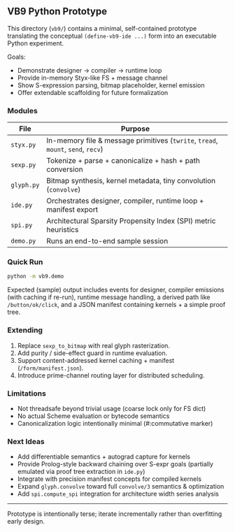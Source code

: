 ## VB9 Python Prototype

This directory (`vb9/`) contains a minimal, self-contained prototype translating the conceptual `(define-vb9-ide ...)` form into an executable Python experiment.

Goals:
* Demonstrate designer → compiler → runtime loop
* Provide in-memory Styx-like FS + message channel
* Show S-expression parsing, bitmap placeholder, kernel emission
* Offer extendable scaffolding for future formalization

### Modules
| File | Purpose |
|------|---------|
| `styx.py` | In-memory file & message primitives (`twrite`, `tread`, `mount`, `send`, `recv`) |
| `sexp.py` | Tokenize + parse + canonicalize + hash + path conversion |
| `glyph.py` | Bitmap synthesis, kernel metadata, tiny convolution (`convolve`) |
| `ide.py` | Orchestrates designer, compiler, runtime loop + manifest export |
| `spi.py` | Architectural Sparsity Propensity Index (SPI) metric heuristics |
| `demo.py` | Runs an end-to-end sample session |

### Quick Run
```bash
python -m vb9.demo
```

Expected (sample) output includes events for designer, compiler emissions (with caching if re-run), runtime message handling, a derived path like `/button/ok/click`, and a JSON manifest containing kernels + a simple proof tree.

### Extending
1. Replace `sexp_to_bitmap` with real glyph rasterization.
2. Add purity / side-effect guard in runtime evaluation.
3. Support content-addressed kernel caching + manifest (`/form/manifest.json`).
4. Introduce prime-channel routing layer for distributed scheduling.

### Limitations
* Not threadsafe beyond trivial usage (coarse lock only for FS dict)
* No actual Scheme evaluation or bytecode semantics
* Canonicalization logic intentionally minimal (#:commutative marker)

### Next Ideas
* Add differentiable semantics + autograd capture for kernels
* Provide Prolog-style backward chaining over S-expr goals (partially emulated via proof tree extraction in `ide.py`)
* Integrate with precision manifest concepts for compiled kernels
* Expand `glyph.convolve` toward full `convolve/3` semantics & optimization
* Add `spi.compute_spi` integration for architecture width series analysis

---
Prototype is intentionally terse; iterate incrementally rather than overfitting early design.
